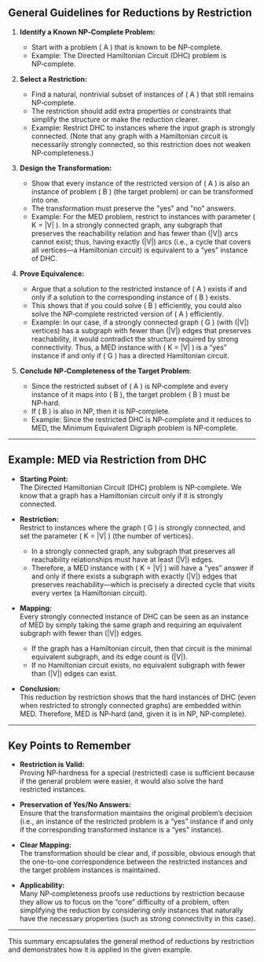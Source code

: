 ## **General Guidelines for Reductions by Restriction**

1. **Identify a Known NP‑Complete Problem:**  
   - Start with a problem \( A \) that is known to be NP‑complete.
   - Example: The Directed Hamiltonian Circuit (DHC) problem is NP‑complete.

2. **Select a Restriction:**  
   - Find a natural, nontrivial subset of instances of \( A \) that still remains NP‑complete.  
   - The restriction should add extra properties or constraints that simplify the structure or make the reduction clearer.
   - Example: Restrict DHC to instances where the input graph is strongly connected. (Note that any graph with a Hamiltonian circuit is necessarily strongly connected, so this restriction does not weaken NP‑completeness.)

3. **Design the Transformation:**  
   - Show that every instance of the restricted version of \( A \) is also an instance of problem \( B \) (the target problem) or can be transformed into one.
   - The transformation must preserve the "yes" and "no" answers.
   - Example: For the MED problem, restrict to instances with parameter \( K = |V| \). In a strongly connected graph, any subgraph that preserves the reachability relation and has fewer than \(|V|\) arcs cannot exist; thus, having exactly \(|V|\) arcs (i.e., a cycle that covers all vertices—a Hamiltonian circuit) is equivalent to a “yes” instance of DHC.

4. **Prove Equivalence:**  
   - Argue that a solution to the restricted instance of \( A \) exists if and only if a solution to the corresponding instance of \( B \) exists.
   - This shows that if you could solve \( B \) efficiently, you could also solve the NP‑complete restricted version of \( A \) efficiently.
   - Example: In our case, if a strongly connected graph \( G \) (with \(|V|\) vertices) has a subgraph with fewer than \(|V|\) edges that preserves reachability, it would contradict the structure required by strong connectivity. Thus, a MED instance with \( K = |V| \) is a “yes” instance if and only if \( G \) has a directed Hamiltonian circuit.

5. **Conclude NP‑Completeness of the Target Problem:**  
   - Since the restricted subset of \( A \) is NP‑complete and every instance of it maps into \( B \), the target problem \( B \) must be NP‑hard.
   - If \( B \) is also in NP, then it is NP‑complete.
   - Example: Since the restricted DHC is NP‑complete and it reduces to MED, the Minimum Equivalent Digraph problem is NP‑complete.

---

## **Example: MED via Restriction from DHC**

- **Starting Point:**  
  The Directed Hamiltonian Circuit (DHC) problem is NP‑complete. We know that a graph has a Hamiltonian circuit only if it is strongly connected.

- **Restriction:**  
  Restrict to instances where the graph \( G \) is strongly connected, and set the parameter \( K = |V| \) (the number of vertices).  
  - In a strongly connected graph, any subgraph that preserves all reachability relationships must have at least \(|V|\) edges.
  - Therefore, a MED instance with \( K = |V| \) will have a “yes” answer if and only if there exists a subgraph with exactly \(|V|\) edges that preserves reachability—which is precisely a directed cycle that visits every vertex (a Hamiltonian circuit).

- **Mapping:**  
  Every strongly connected instance of DHC can be seen as an instance of MED by simply taking the same graph and requiring an equivalent subgraph with fewer than \(|V|\) edges.  
  - If the graph has a Hamiltonian circuit, then that circuit is the minimal equivalent subgraph, and its edge count is \(|V|\).
  - If no Hamiltonian circuit exists, no equivalent subgraph with fewer than \(|V|\) edges can exist.

- **Conclusion:**  
  This reduction by restriction shows that the hard instances of DHC (even when restricted to strongly connected graphs) are embedded within MED. Therefore, MED is NP‑hard (and, given it is in NP, NP‑complete).

---

## **Key Points to Remember**

- **Restriction is Valid:**  
  Proving NP‑hardness for a special (restricted) case is sufficient because if the general problem were easier, it would also solve the hard restricted instances.

- **Preservation of Yes/No Answers:**  
  Ensure that the transformation maintains the original problem’s decision (i.e., an instance of the restricted problem is a “yes” instance if and only if the corresponding transformed instance is a “yes” instance).

- **Clear Mapping:**  
  The transformation should be clear and, if possible, obvious enough that the one-to-one correspondence between the restricted instances and the target problem instances is maintained.

- **Applicability:**  
  Many NP‑completeness proofs use reductions by restriction because they allow us to focus on the “core” difficulty of a problem, often simplifying the reduction by considering only instances that naturally have the necessary properties (such as strong connectivity in this case).

---

This summary encapsulates the general method of reductions by restriction and demonstrates how it is applied in the given example.